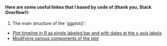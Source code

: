 #### Here are some useful linkes that I based by code of (thank you, Stack Overflow!):

1. The main structure of the 'ggplot()': 
 
- [Plot timeline in R as single labeled bar and with dates at the x-axis labels
](https://stackoverflow.com/questions/31251160/plot-timeline-in-r-as-single-labeled-bar-and-with-dates-at-the-x-axis-labels)
- [Modifying various components of the plot](http://ggplot2.tidyverse.org/reference/theme.html#arguments)
